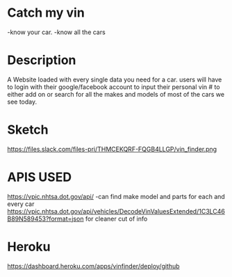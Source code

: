 # Catch my vin
-know your car.
-know all the cars

# Description
A Website loaded with every single data you need for a car. users will have to login with their google/facebook account to input their personal vin # to either add on or search for all the makes and models of most of the cars we see today.

# Sketch

https://files.slack.com/files-pri/THMCEKQRF-FQGB4LLGP/vin_finder.png

# APIS USED
https://vpic.nhtsa.dot.gov/api/ -can find make model and parts for each and every car
https://vpic.nhtsa.dot.gov/api/vehicles/DecodeVinValuesExtended/1C3LC46B89N589453?format=json for cleaner cut of info

# Heroku
https://dashboard.heroku.com/apps/vinfinder/deploy/github
